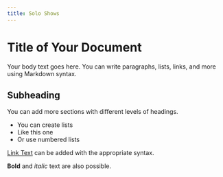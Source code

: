 ```yaml
---
title: Solo Shows
---
```


# Title of Your Document

Your body text goes here. You can write paragraphs, lists, links, and more using Markdown syntax.

## Subheading

You can add more sections with different levels of headings.

- You can create lists
- Like this one
- Or use numbered lists

[Link Text](https://www.example.com) can be added with the appropriate syntax.

**Bold** and _italic_ text are also possible.
